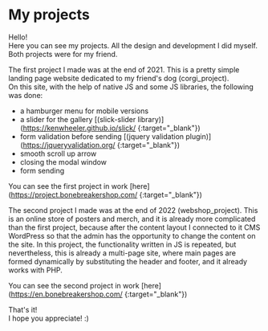 # My projects
Hello!  
Here you can see my projects. All the design and development I did myself.  
Both projects were for my friend.  

The first project I made was at the end of 2021. This is a pretty simple landing page website dedicated to my friend's dog (corgi_project).  
On this site, with the help of native JS and some JS libraries, the following was done:  
* a hamburger menu for mobile versions 
* a slider for the gallery [(slick-slider library)](https://kenwheeler.github.io/slick/ {:target="_blank"})
* form validation before sending [(jquery validation plugin)](https://jqueryvalidation.org/ {:target="_blank"})
* smooth scroll up arrow
* closing the modal window 
* form sending  
  
You can see the first project in work [here](https://project.bonebreakershop.com/ {:target="_blank"})
  
The second project I made was at the end of 2022 (webshop_project). This is an online store of posters and merch, and it is already more complicated than the first project, because after the content layout I connected to it CMS WordPress so that the admin has the opportunity to change the content on the site. In this project, the functionality written in JS is repeated, but nevertheless, this is already a multi-page site, where main pages are formed dynamically by substituting the header and footer, and it already works with PHP.
  
You can see the second project in work [here](https://en.bonebreakershop.com/ {:target="_blank"})
  
That's it!  
I hope you appreciate! :)
